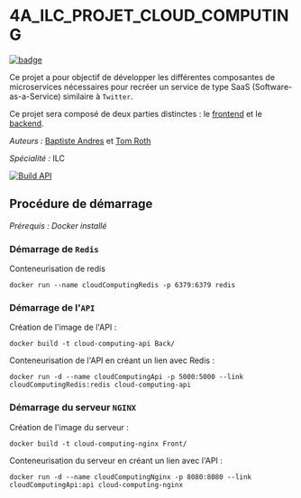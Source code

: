 #  4A_ILC_PROJET_CLOUD_COMPUTING

[![badge](https://img.shields.io/badge/PROJET_TERMINÉ_🚀-059142?style=for-the-badge&logoColor=white)](https://dev.to/envoy_/150-badges-for-github-pnk)

Ce projet a pour objectif de développer les différentes composantes de microservices nécessaires pour recréer un service de type SaaS (Software-as-a-Service) similaire à `Twitter`.

Ce projet sera composé de deux parties distinctes : le [frontend](Front/README.md) et le [backend](Back/README.md).

*Auteurs :* [Baptiste Andres](https://github.com/LeBourguignon) et [Tom Roth](https://github.com/tom-rh)

*Spécialité :* ILC

[![Build API](https://github.com/LeBourguignon/4A_ILC_PROJET_CLOUD_COMPUTING/actions/workflows/build-api.yml/badge.svg)](https://github.com/LeBourguignon/4A_ILC_PROJET_CLOUD_COMPUTING/actions/workflows/build-api.yml)

## Procédure de démarrage

*Prérequis : Docker installé* 

### Démarrage de `Redis`

Conteneurisation de redis

```
docker run --name cloudComputingRedis -p 6379:6379 redis
```

### Démarrage de l'`API`

Création de l'image de l'API :

```
docker build -t cloud-computing-api Back/
```

Conteneurisation de l'API en créant un lien avec Redis :

```
docker run -d --name cloudComputingApi -p 5000:5000 --link cloudComputingRedis:redis cloud-computing-api
```

### Démarrage du serveur `NGINX`

Création de l'image du serveur :

```
docker build -t cloud-computing-nginx Front/
```

Conteneurisation du serveur en créant un lien avec l'API :

```
docker run -d --name cloudComputingNginx -p 8080:8080 --link cloudComputingApi:api cloud-computing-nginx
```